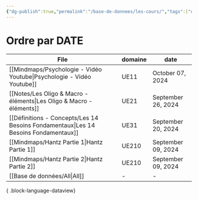```yaml
---
{"dg-publish":true,"permalink":"/base-de-donnees/les-cours/","tags":["dataview"],"noteIcon":"2"}
---
```


# Ordre par DATE
| File                                                                                   | domaine | date               |
| -------------------------------------------------------------------------------------- | ------- | ------------------ |
| [[Mindmaps/Psychologie - Vidéo Youtube\|Psychologie - Vidéo Youtube]]               | UE11    | October 07, 2024   |
| [[Notes/Les Oligo & Macro - éléments\|Les Oligo & Macro - éléments]]                | UE21    | September 26, 2024 |
| [[Définitions - Concepts/Les 14 Besoins Fondamentaux\|Les 14 Besoins Fondamentaux]] | UE31    | September 20, 2024 |
| [[Mindmaps/Hantz Partie 1\|Hantz Partie 1]]                                         | UE210   | September 09, 2024 |
| [[Mindmaps/Hantz Partie 2\|Hantz Partie 2]]                                         | UE210   | September 09, 2024 |
| [[Base de données/All\|All]]                                                        | \-      | \-                 |

{ .block-language-dataview}
